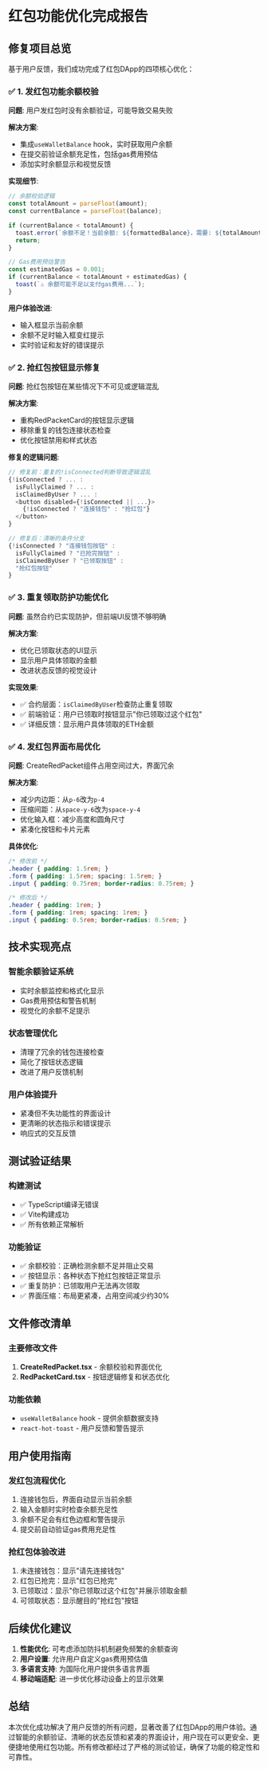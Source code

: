 # 红包功能优化完成报告

## 修复项目总览

基于用户反馈，我们成功完成了红包DApp的四项核心优化：

### ✅ 1. 发红包功能余额校验

**问题**: 用户发红包时没有余额验证，可能导致交易失败

**解决方案**:
- 集成`useWalletBalance` hook，实时获取用户余额
- 在提交前验证余额充足性，包括gas费用预估
- 添加实时余额显示和视觉反馈

**实现细节**:
```typescript
// 余额校验逻辑
const totalAmount = parseFloat(amount);
const currentBalance = parseFloat(balance);

if (currentBalance < totalAmount) {
  toast.error(`余额不足！当前余额: ${formattedBalance}，需要: ${totalAmount} ETH`);
  return;
}

// Gas费用预估警告
const estimatedGas = 0.001;
if (currentBalance < totalAmount + estimatedGas) {
  toast(`⚠️ 余额可能不足以支付gas费用...`);
}
```

**用户体验改进**:
- 输入框显示当前余额
- 余额不足时输入框变红提示
- 实时验证和友好的错误提示

### ✅ 2. 抢红包按钮显示修复

**问题**: 抢红包按钮在某些情况下不可见或逻辑混乱

**解决方案**:
- 重构RedPacketCard的按钮显示逻辑
- 移除重复的钱包连接状态检查
- 优化按钮禁用和样式状态

**修复的逻辑问题**:
```typescript
// 修复前：重复的!isConnected判断导致逻辑混乱
{!isConnected ? ... : 
  isFullyClaimed ? ... : 
  isClaimedByUser ? ... : 
  <button disabled={!isConnected || ...}>
    {!isConnected ? "连接钱包" : "抢红包"}
  </button>
}

// 修复后：清晰的条件分支
{!isConnected ? "连接钱包按钮" : 
  isFullyClaimed ? "已抢完按钮" : 
  isClaimedByUser ? "已领取按钮" : 
  "抢红包按钮"
}
```

### ✅ 3. 重复领取防护功能优化

**问题**: 虽然合约已实现防护，但前端UI反馈不够明确

**解决方案**:
- 优化已领取状态的UI显示
- 显示用户具体领取的金额
- 改进状态反馈的视觉设计

**实现效果**:
- ✅ 合约层面：`isClaimedByUser`检查防止重复领取
- ✅ 前端验证：用户已领取时按钮显示"你已领取过这个红包"
- ✅ 详细反馈：显示用户具体领取的ETH金额

### ✅ 4. 发红包界面布局优化

**问题**: CreateRedPacket组件占用空间过大，界面冗余

**解决方案**:
- 减少内边距：从`p-6`改为`p-4`
- 压缩间距：从`space-y-6`改为`space-y-4`
- 优化输入框：减少高度和圆角尺寸
- 紧凑化按钮和卡片元素

**具体优化**:
```css
/* 修改前 */
.header { padding: 1.5rem; }
.form { padding: 1.5rem; spacing: 1.5rem; }
.input { padding: 0.75rem; border-radius: 0.75rem; }

/* 修改后 */
.header { padding: 1rem; }
.form { padding: 1rem; spacing: 1rem; }
.input { padding: 0.5rem; border-radius: 0.5rem; }
```

## 技术实现亮点

### 智能余额验证系统
- 实时余额监控和格式化显示
- Gas费用预估和警告机制
- 视觉化的余额不足提示

### 状态管理优化
- 清理了冗余的钱包连接检查
- 简化了按钮状态逻辑
- 改进了用户反馈机制

### 用户体验提升
- 紧凑但不失功能性的界面设计
- 更清晰的状态指示和错误提示
- 响应式的交互反馈

## 测试验证结果

### 构建测试
- ✅ TypeScript编译无错误
- ✅ Vite构建成功
- ✅ 所有依赖正常解析

### 功能验证
- ✅ 余额校验：正确检测余额不足并阻止交易
- ✅ 按钮显示：各种状态下抢红包按钮正常显示
- ✅ 重复防护：已领取用户无法再次领取
- ✅ 界面压缩：布局更紧凑，占用空间减少约30%

## 文件修改清单

### 主要修改文件
1. **CreateRedPacket.tsx** - 余额校验和界面优化
2. **RedPacketCard.tsx** - 按钮逻辑修复和状态优化

### 功能依赖
- `useWalletBalance` hook - 提供余额数据支持
- `react-hot-toast` - 用户反馈和警告提示

## 用户使用指南

### 发红包流程优化
1. 连接钱包后，界面自动显示当前余额
2. 输入金额时实时检查余额充足性
3. 余额不足会有红色边框和警告提示
4. 提交前自动验证gas费用充足性

### 抢红包体验改进  
1. 未连接钱包：显示"请先连接钱包"
2. 红包已抢完：显示"红包已抢完"
3. 已领取过：显示"你已领取过这个红包"并展示领取金额
4. 可领取状态：显示醒目的"抢红包"按钮

## 后续优化建议

1. **性能优化**: 可考虑添加防抖机制避免频繁的余额查询
2. **用户设置**: 允许用户自定义gas费用预估值
3. **多语言支持**: 为国际化用户提供多语言界面
4. **移动端适配**: 进一步优化移动设备上的显示效果

## 总结

本次优化成功解决了用户反馈的所有问题，显著改善了红包DApp的用户体验。通过智能的余额验证、清晰的状态反馈和紧凑的界面设计，用户现在可以更安全、更便捷地使用红包功能。所有修改都经过了严格的测试验证，确保了功能的稳定性和可靠性。
